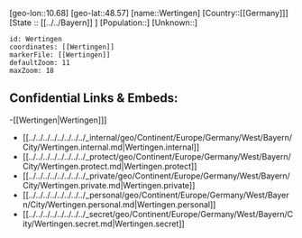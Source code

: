 ﻿---
location: [48.57,10.68]
mapzoom: [7,12] 
mapmarker: city 
type: City
tags:
- geo/City


SpocWebEntityId: 35560
isDeleted: false
confidential: public

---
[geo-lon::10.68]
[geo-lat::48.57]
[name::Wertingen]
[Country::[[Germany]]]
[State :: [[../../Bayern]] ]
[Population::]
[Unknown::]


```leaflet
id: Wertingen
coordinates: [[Wertingen]]
markerFile: [[Wertingen]]
defaultZoom: 11 
maxZoom: 18
```


## Confidential Links & Embeds: 
-[[Wertingen|Wertingen]]] 
- [[../../../../../../../../_internal/geo/Continent/Europe/Germany/West/Bayern/City/Wertingen.internal.md|Wertingen.internal]] 
- [[../../../../../../../../_protect/geo/Continent/Europe/Germany/West/Bayern/City/Wertingen.protect.md|Wertingen.protect]] 
- [[../../../../../../../../_private/geo/Continent/Europe/Germany/West/Bayern/City/Wertingen.private.md|Wertingen.private]] 
- [[../../../../../../../../_personal/geo/Continent/Europe/Germany/West/Bayern/City/Wertingen.personal.md|Wertingen.personal]] 
- [[../../../../../../../../_secret/geo/Continent/Europe/Germany/West/Bayern/City/Wertingen.secret.md|Wertingen.secret]] 
